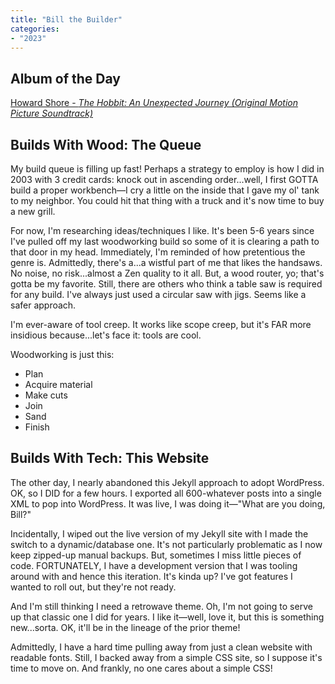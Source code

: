 ```yaml
---
title: "Bill the Builder"
categories:
- "2023"
---
```


## Album of the Day 

[Howard Shore - *The Hobbit: An Unexpected Journey (Original Motion Picture Soundtrack)*](https://music.youtube.com/playlist?list=OLAK5uy_kelsA6OHAycQ7XdZWAHD6rZP3bxQptPSw&feature=share)

## Builds With Wood: The Queue

My build queue is filling up fast!  Perhaps a strategy to employ is how I did in 2003 with 3 credit cards: knock out in ascending order...well, I first GOTTA  build a proper workbench—I cry a little on the inside that I gave my ol' tank to my neighbor.  You could hit that thing with a truck and it's now time to buy a new grill.

For now, I'm researching ideas/techniques  I like.  It's been 5-6 years since I've pulled off my last woodworking build so some of it is clearing a path to that door in my head.  Immediately, I'm reminded of how pretentious the genre is.  Admittedly, there's a...a wistful part of me that likes the handsaws.  No noise, no risk...almost a Zen quality to it all.  But, a wood router, yo;  that's gotta be my favorite.  Still, there are others who think a table saw is required for any build.  I've always just used a circular saw with jigs.  Seems like a safer approach.  

I'm ever-aware of tool creep.  It works like scope creep, but it's FAR more insidious because...let's face it:  tools are cool.

Woodworking is just this:

* Plan
* Acquire material
* Make cuts
* Join
* Sand
* Finish

## Builds With Tech: This Website

The other day, I nearly abandoned this Jekyll approach to adopt WordPress.  OK, so I DID for a few hours.  I exported all 600-whatever posts into a single XML to pop into WordPress.  It was live, I was doing it—"What are you doing, Bill?"  

Incidentally, I wiped out the live version of my Jekyll site with I made the switch to a dynamic/database one.  It's not particularly problematic as I now keep zipped-up manual backups.  But, sometimes I miss little pieces of code.  FORTUNATELY, I have a development version that I was tooling around with and hence this iteration.  It's kinda up?  I've got features I wanted to roll out, but they're not ready.

And I'm still thinking I need a retrowave theme.  Oh, I'm not going to serve up that classic one I did for years.  I like it—well, love it, but this is something new...sorta.  OK, it'll be in the lineage of the prior theme!

Admittedly, I have a hard time pulling away from just a clean website with readable fonts.  Still, I backed away from a simple CSS site, so I suppose it's time to move on.  And frankly, no one cares about a simple CSS! 
